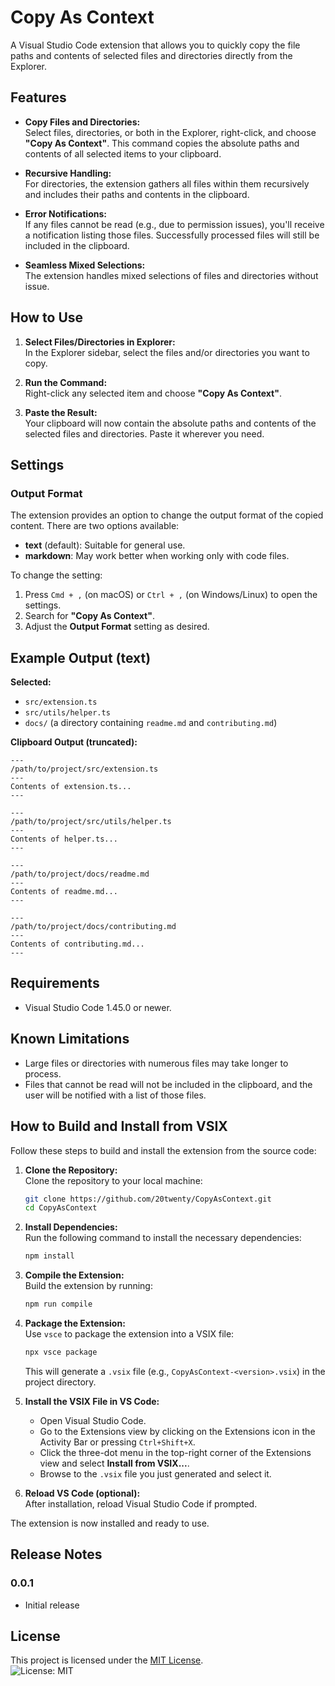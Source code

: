 # Copy As Context

A Visual Studio Code extension that allows you to quickly copy the file paths and contents of selected files and directories directly from the Explorer.

## Features

- **Copy Files and Directories:**  
  Select files, directories, or both in the Explorer, right-click, and choose **"Copy As Context"**. This command copies the absolute paths and contents of all selected items to your clipboard.

- **Recursive Handling:**  
  For directories, the extension gathers all files within them recursively and includes their paths and contents in the clipboard.

- **Error Notifications:**  
  If any files cannot be read (e.g., due to permission issues), you'll receive a notification listing those files. Successfully processed files will still be included in the clipboard.

- **Seamless Mixed Selections:**  
  The extension handles mixed selections of files and directories without issue.

## How to Use

1. **Select Files/Directories in Explorer:**  
   In the Explorer sidebar, select the files and/or directories you want to copy.

2. **Run the Command:**  
   Right-click any selected item and choose **"Copy As Context"**.

3. **Paste the Result:**  
   Your clipboard will now contain the absolute paths and contents of the selected files and directories. Paste it wherever you need.

## Settings

### Output Format

The extension provides an option to change the output format of the copied content. There are two options available:

- **text** (default): Suitable for general use.
- **markdown**: May work better when working only with code files.

To change the setting:

1. Press `Cmd + ,` (on macOS) or `Ctrl + ,` (on Windows/Linux) to open the settings.
2. Search for **"Copy As Context"**.
3. Adjust the **Output Format** setting as desired.

## Example Output (text)

**Selected:**
- `src/extension.ts`
- `src/utils/helper.ts`
- `docs/` (a directory containing `readme.md` and `contributing.md`)

**Clipboard Output (truncated):**

```
---
/path/to/project/src/extension.ts
---
Contents of extension.ts...
---

---
/path/to/project/src/utils/helper.ts
---
Contents of helper.ts...
---

---
/path/to/project/docs/readme.md
---
Contents of readme.md...
---

---
/path/to/project/docs/contributing.md
---
Contents of contributing.md...
---
```

## Requirements

- Visual Studio Code 1.45.0 or newer.

## Known Limitations

- Large files or directories with numerous files may take longer to process.
- Files that cannot be read will not be included in the clipboard, and the user will be notified with a list of those files.

## How to Build and Install from VSIX

Follow these steps to build and install the extension from the source code:

1. **Clone the Repository:**  
   Clone the repository to your local machine:
   ```bash
   git clone https://github.com/20twenty/CopyAsContext.git
   cd CopyAsContext
   ```

2. **Install Dependencies:**  
   Run the following command to install the necessary dependencies:
   ```bash
   npm install
   ```

3. **Compile the Extension:**  
   Build the extension by running:
   ```bash
   npm run compile
   ```

4. **Package the Extension:**  
   Use `vsce` to package the extension into a VSIX file:
   ```bash
   npx vsce package
   ```
   This will generate a `.vsix` file (e.g., `CopyAsContext-<version>.vsix`) in the project directory.

5. **Install the VSIX File in VS Code:**  
   - Open Visual Studio Code.
   - Go to the Extensions view by clicking on the Extensions icon in the Activity Bar or pressing `Ctrl+Shift+X`.
   - Click the three-dot menu in the top-right corner of the Extensions view and select **Install from VSIX...**.
   - Browse to the `.vsix` file you just generated and select it.

6. **Reload VS Code (optional):**  
   After installation, reload Visual Studio Code if prompted.

The extension is now installed and ready to use.

## Release Notes

### 0.0.1

- Initial release

## License

This project is licensed under the [MIT License](LICENSE.txt).  
![License: MIT](https://img.shields.io/badge/License-MIT-yellow.svg)